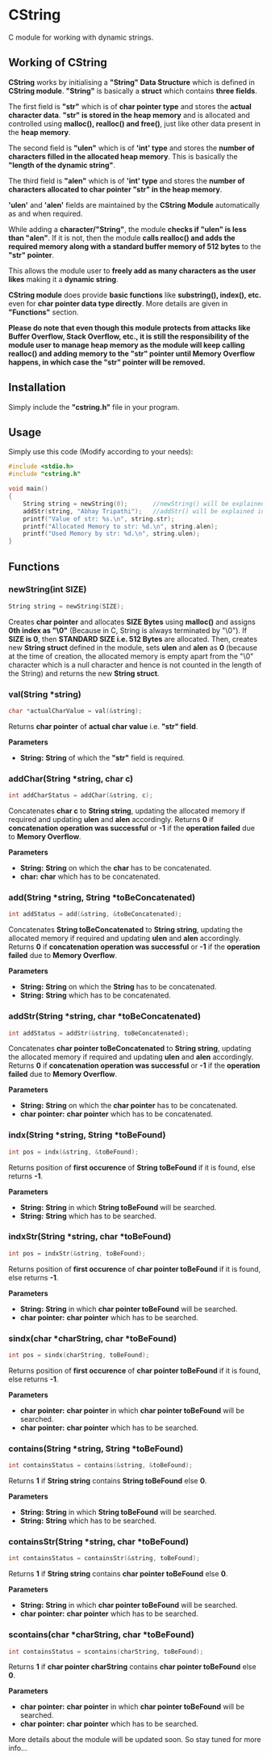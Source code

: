 # CString

C module for working with dynamic strings.

## Working of CString

**CString** works by initialising a **"String" Data Structure** which is defined in **CString module**. **"String"** is basically a **struct** which contains **three fields**.

The first field is **"str"** which is of **char pointer type** and stores the **actual character data**. **"str" is stored in the heap memory** and is allocated and controlled using **malloc(), realloc() and free()**, just like other data present in the **heap memory**.

The second field is **"ulen"** which is of **'int' type** and stores the **number of characters filled in the allocated heap memory**. This is basically the **"length of the dynamic string"**.

The third field is **"alen"** which is of **'int' type** and stores the **number of characters allocated to char pointer "str" in the heap memory**.

**'ulen'** and **'alen'** fields are maintained by the **CString Module** automatically as and when required.

While adding a **character/"String"**, the module **checks if "ulen" is less than "alen"**. If it is not, then the module **calls realloc() and adds the required memory along with a standard buffer memory of 512 bytes** to the **"str" pointer**.

This allows the module user to **freely add as many characters as the user likes** making it a **dynamic string**.

**CString module** does provide **basic functions** like **substring(), index(), etc.** even for **char pointer data type directly**. More details are given in **"Functions"** section.

**Please do note that even though this module protects from attacks like Buffer Overflow, Stack Overflow, etc., it is still the responsibility of the module user to manage heap memory as the module will keep calling realloc() and adding memory to the "str" pointer until Memory Overflow happens, in which case the "str" pointer will be removed.**

## Installation

Simply include the **"cstring.h"** file in your program.

## Usage

Simply use this code (Modify according to your needs):

```C
#include <stdio.h>
#include "cstring.h"

void main()
{
    String string = newString(0);       //newString() will be explained in detail in the functions section.
    addStr(string, "Abhay Tripathi");   //addStr() will be explained in detail in the functions section.
    printf("Value of str: %s.\n", string.str);
    printf("Allocated Memory to str: %d.\n", string.alen);
    printf("Used Memory by str: %d.\n", string.ulen);
}
```

## Functions

### newString(int SIZE)

```C
String string = newString(SIZE);
```

Creates **char pointer** and allocates **SIZE Bytes** using **malloc()** and assigns **0th index as "\0"** (Because in C, String is always terminated by "\0"). If **SIZE is 0**, then **STANDARD SIZE i.e. 512 Bytes** are allocated. Then, creates new **String struct** defined in the module, sets **ulen** and **alen** as **0** (because at the time of creation, the allocated memory is empty apart from the "\0" character which is a null character and hence is not counted in the length of the String) and returns the new **String struct**.

### val(String *string)

```C
char *actualCharValue = val(&string);
```

Returns **char pointer** of **actual char value** i.e. **"str" field**.

**Parameters**

- **String:** **String** of which the **"str"** field is required.

### addChar(String *string, char c)

```C
int addCharStatus = addChar(&string, c);
```

Concatenates **char c** to **String string**, updating the allocated memory if required and updating **ulen** and **alen** accordingly. Returns **0** if **concatenation operation was successful** or **-1** if the **operation failed** due to **Memory Overflow**.

**Parameters**

- **String:** **String** on which the **char** has to be concatenated.
- **char:** **char** which has to be concatenated.

### add(String *string, String *toBeConcatenated)

```C
int addStatus = add(&string, &toBeConcatenated);
```

Concatenates **String toBeConcatenated** to **String string**, updating the allocated memory if required and updating **ulen** and **alen** accordingly. Returns **0** if **concatenation operation was successful** or **-1** if the **operation failed** due to **Memory Overflow**.

**Parameters**

- **String:** **String** on which the **String** has to be concatenated.
- **String:** **String** which has to be concatenated.

### addStr(String *string, char *toBeConcatenated)

```C
int addStatus = addStr(&string, toBeConcatenated);
```

Concatenates **char pointer toBeConcatenated** to **String string**, updating the allocated memory if required and updating **ulen** and **alen** accordingly. Returns **0** if **concatenation operation was successful** or **-1** if the **operation failed** due to **Memory Overflow**.

**Parameters**

- **String:** **String** on which the **char pointer** has to be concatenated.
- **char pointer:** **char pointer** which has to be concatenated.

### indx(String *string, String *toBeFound)

```C
int pos = indx(&string, &toBeFound);
```

Returns position of **first occurence** of **String toBeFound** if it is found, else returns **-1**.

**Parameters**

- **String:** **String** in which **String toBeFound** will be searched.
- **String:** **String** which has to be searched.

### indxStr(String *string, char *toBeFound)

```C
int pos = indxStr(&string, toBeFound);
```

Returns position of **first occurence** of **char pointer toBeFound** if it is found, else returns **-1**.

**Parameters**

- **String:** **String** in which **char pointer toBeFound** will be searched.
- **char pointer:** **char pointer** which has to be searched.

### sindx(char *charString, char *toBeFound)

```C
int pos = sindx(charString, toBeFound);
```

Returns position of **first occurence** of **char pointer toBeFound** if it is found, else returns **-1**.

**Parameters**

- **char pointer:** **char pointer** in which **char pointer toBeFound** will be searched.
- **char pointer:** **char pointer** which has to be searched.

### contains(String *string, String *toBeFound)

```C
int containsStatus = contains(&string, &toBeFound);
```

Returns **1** if **String string** contains **String toBeFound** else **0**.

**Parameters**

- **String:** **String** in which **String toBeFound** will be searched.
- **String:** **String** which has to be searched.

### containsStr(String *string, char *toBeFound)

```C
int containsStatus = containsStr(&string, toBeFound);
```

Returns **1** if **String string** contains **char pointer toBeFound** else **0**.

**Parameters**

- **String:** **String** in which **char pointer toBeFound** will be searched.
- **char pointer:** **char pointer** which has to be searched.

### scontains(char *charString, char *toBeFound)

```C
int containsStatus = scontains(charString, toBeFound);
```

Returns **1** if **char pointer charString** contains **char pointer toBeFound** else **0**.

**Parameters**

- **char pointer:** **char pointer** in which **char pointer toBeFound** will be searched.
- **char pointer:** **char pointer** which has to be searched.

More details about the module will be updated soon. So stay tuned for more info...
